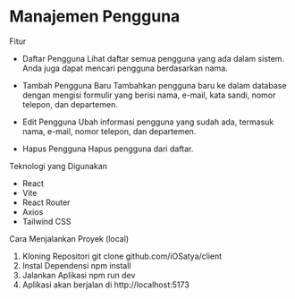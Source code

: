 # Manajemen Pengguna

Fitur

- Daftar Pengguna
  Lihat daftar semua pengguna yang ada dalam sistem. Anda juga dapat mencari pengguna berdasarkan nama.

- Tambah Pengguna Baru
  Tambahkan pengguna baru ke dalam database dengan mengisi formulir yang berisi nama, e-mail, kata sandi, nomor telepon, dan departemen.

- Edit Pengguna
  Ubah informasi pengguna yang sudah ada, termasuk nama, e-mail, nomor telepon, dan departemen.

- Hapus Pengguna
  Hapus pengguna dari daftar.

Teknologi yang Digunakan

- React
- Vite
- React Router
- Axios
- Tailwind CSS

Cara Menjalankan Proyek (local)

1. Kloning Repositori
   git clone github.com/iOSatya/client
2. Instal Dependensi
   npm install
3. Jalankan Aplikasi
   npm run dev
4. Aplikasi akan berjalan di http://localhost:5173
